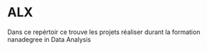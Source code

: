 # ALX
Dans ce repértoir ce trouve les projets réaliser durant la formation nanadegree in Data Analysis
